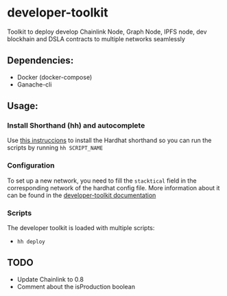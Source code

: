 # developer-toolkit

Toolkit to deploy develop Chainlink Node, Graph Node, IPFS node, dev blockhain and DSLA contracts to multiple networks seamlessly

## Dependencies:

- Docker (docker-compose)
- Ganache-cli

## Usage:

### Install Shorthand (hh) and autocomplete

Use [this instruccions](https://hardhat.org/guides/shorthand.html#shorthand-hh-and-autocomplete) to install the Hardhat shorthand so you can run the scripts by running `hh SCRIPT_NAME`

### Configuration

To set up a new network, you need to fill the `stacktical` field in the corresponding network of the hardhat config file.
More information about it can be found in the [developer-toolkit documentation](https://readme.stacktical.com/dsla-protocol-developer-guide/developer-toolkit)

### Scripts

The developer toolkit is loaded with multiple scripts:

- `hh deploy`

## TODO

- Update Chainlink to 0.8
- Comment about the isProduction boolean
